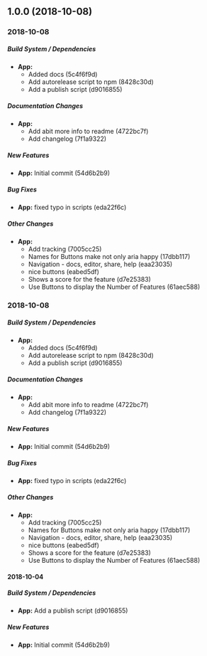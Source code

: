 ## 1.0.0 (2018-10-08)

### 2018-10-08

##### Build System / Dependencies

* **App:**
  *  Added docs (5c4f6f9d)
  *  Add autorelease script to npm (8428c30d)
  *  Add a publish script (d9016855)

##### Documentation Changes

* **App:**
  *  Add abit more info to readme (4722bc7f)
  *  Add changelog (7f1a9322)

##### New Features

* **App:**  Initial commit (54d6b2b9)

##### Bug Fixes

* **App:**  fixed typo in scripts (eda22f6c)

##### Other Changes

* **App:**
  *  Add tracking (7005cc25)
  *  Names for Buttons make not only aria happy (17dbb117)
  *  Navigation - docs, editor, share, help (eaa23035)
  *  nice buttons (eabed5df)
  *  Shows a score for the feature (d7e25383)
  *  Use Buttons to display the Number of Features (61aec588)

### 2018-10-08

##### Build System / Dependencies

* **App:**
  *  Added docs (5c4f6f9d)
  *  Add autorelease script to npm (8428c30d)
  *  Add a publish script (d9016855)

##### Documentation Changes

* **App:**
  *  Add abit more info to readme (4722bc7f)
  *  Add changelog (7f1a9322)

##### New Features

* **App:**  Initial commit (54d6b2b9)

##### Bug Fixes

* **App:**  fixed typo in scripts (eda22f6c)

##### Other Changes

* **App:**
  *  Add tracking (7005cc25)
  *  Names for Buttons make not only aria happy (17dbb117)
  *  Navigation - docs, editor, share, help (eaa23035)
  *  nice buttons (eabed5df)
  *  Shows a score for the feature (d7e25383)
  *  Use Buttons to display the Number of Features (61aec588)

#### 2018-10-04

##### Build System / Dependencies

* **App:**  Add a publish script (d9016855)

##### New Features

* **App:**  Initial commit (54d6b2b9)

